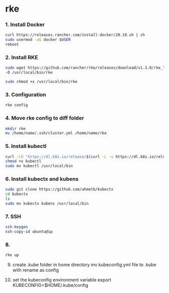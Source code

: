 # rke

### 1. Install Docker
```bash
curl https://releases.rancher.com/install-docker/20.10.sh | sh
sudo usermod -aG docker $USER
reboot
```

### 2. Install RKE
```bash
sudo wget https://github.com/rancher/rke/releases/download/v1.3.0/rke_linux-amd64 \
-O /usr/local/bin/rke

sudo chmod +x /usr/local/bin/rke
```

### 3. Configuration
```bash
rke config
```

### 4. Move rke config to diff folder
```bash
mkdir rke 
mv /home/name/.ssh/cluster.yml /home/name/rke
```

### 5. Install kubectl
```bash
curl -LO "https://dl.k8s.io/release/$(curl -L -s https://dl.k8s.io/release/stable.txt)/bin/linux/amd64/kubectl"
chmod +x kubectl
sudo mv kubectl /usr/local/bin
```

### 6. Install kubectx and kubens
```bash
sudo git clone https://github.com/ahmetb/kubectx
cd kubectx
ls
sudo mv kubectx kubens /usr/local/bin
```

### 7. SSH
```bash
ssh-keygen
ssh-copy-id ubuntu@ip
```   

### 8. 
```bash
rke up
```

9. create .kube folder in home directory
   mv kubeconfig.yml file to .kube with rename as config

10. set the kubeconfig environment variable
    export KUBECONFIG=$HOME/.kube/config
